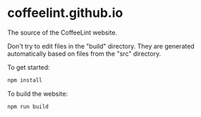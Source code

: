 
# coffeelint.github.io

The source of the CoffeeLint website.

Don't try to edit files in the "build" directory. They are generated automatically based on files from the "src" directory.

To get started:

```sh
npm install
```

To build the website:

```sh
npm run build
```
